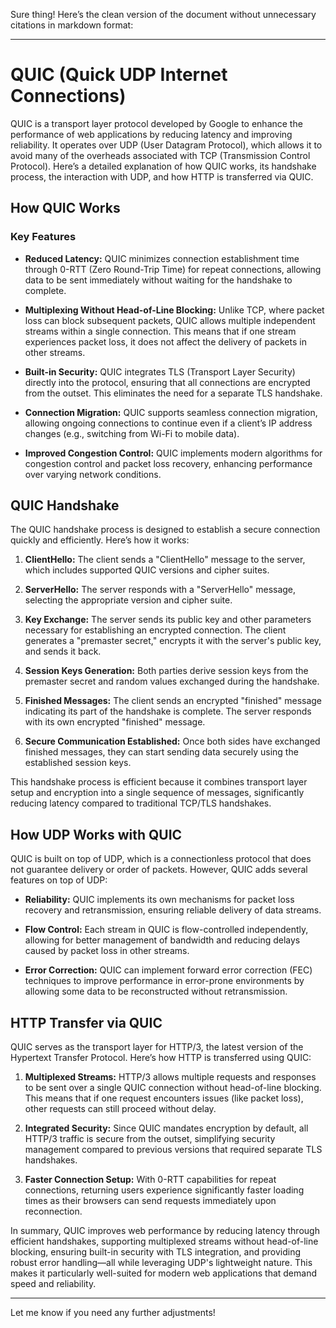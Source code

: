 Sure thing! Here’s the clean version of the document without unnecessary citations in markdown format:

---

# QUIC (Quick UDP Internet Connections)

QUIC is a transport layer protocol developed by Google to enhance the performance of web applications by reducing latency and improving reliability. It operates over UDP (User Datagram Protocol), which allows it to avoid many of the overheads associated with TCP (Transmission Control Protocol). Here’s a detailed explanation of how QUIC works, its handshake process, the interaction with UDP, and how HTTP is transferred via QUIC.

## How QUIC Works

### Key Features
- **Reduced Latency:** QUIC minimizes connection establishment time through 0-RTT (Zero Round-Trip Time) for repeat connections, allowing data to be sent immediately without waiting for the handshake to complete.
  
- **Multiplexing Without Head-of-Line Blocking:** Unlike TCP, where packet loss can block subsequent packets, QUIC allows multiple independent streams within a single connection. This means that if one stream experiences packet loss, it does not affect the delivery of packets in other streams.

- **Built-in Security:** QUIC integrates TLS (Transport Layer Security) directly into the protocol, ensuring that all connections are encrypted from the outset. This eliminates the need for a separate TLS handshake.

- **Connection Migration:** QUIC supports seamless connection migration, allowing ongoing connections to continue even if a client’s IP address changes (e.g., switching from Wi-Fi to mobile data).

- **Improved Congestion Control:** QUIC implements modern algorithms for congestion control and packet loss recovery, enhancing performance over varying network conditions.

## QUIC Handshake

The QUIC handshake process is designed to establish a secure connection quickly and efficiently. Here’s how it works:

1. **ClientHello:** The client sends a "ClientHello" message to the server, which includes supported QUIC versions and cipher suites.

2. **ServerHello:** The server responds with a "ServerHello" message, selecting the appropriate version and cipher suite.

3. **Key Exchange:** The server sends its public key and other parameters necessary for establishing an encrypted connection. The client generates a "premaster secret," encrypts it with the server's public key, and sends it back.

4. **Session Keys Generation:** Both parties derive session keys from the premaster secret and random values exchanged during the handshake.

5. **Finished Messages:** The client sends an encrypted "finished" message indicating its part of the handshake is complete. The server responds with its own encrypted "finished" message.

6. **Secure Communication Established:** Once both sides have exchanged finished messages, they can start sending data securely using the established session keys.

This handshake process is efficient because it combines transport layer setup and encryption into a single sequence of messages, significantly reducing latency compared to traditional TCP/TLS handshakes.

## How UDP Works with QUIC

QUIC is built on top of UDP, which is a connectionless protocol that does not guarantee delivery or order of packets. However, QUIC adds several features on top of UDP:

- **Reliability:** QUIC implements its own mechanisms for packet loss recovery and retransmission, ensuring reliable delivery of data streams.
  
- **Flow Control:** Each stream in QUIC is flow-controlled independently, allowing for better management of bandwidth and reducing delays caused by packet loss in other streams.

- **Error Correction:** QUIC can implement forward error correction (FEC) techniques to improve performance in error-prone environments by allowing some data to be reconstructed without retransmission.

## HTTP Transfer via QUIC

QUIC serves as the transport layer for HTTP/3, the latest version of the Hypertext Transfer Protocol. Here’s how HTTP is transferred using QUIC:

1. **Multiplexed Streams:** HTTP/3 allows multiple requests and responses to be sent over a single QUIC connection without head-of-line blocking. This means that if one request encounters issues (like packet loss), other requests can still proceed without delay.

2. **Integrated Security:** Since QUIC mandates encryption by default, all HTTP/3 traffic is secure from the outset, simplifying security management compared to previous versions that required separate TLS handshakes.

3. **Faster Connection Setup:** With 0-RTT capabilities for repeat connections, returning users experience significantly faster loading times as their browsers can send requests immediately upon reconnection.

In summary, QUIC improves web performance by reducing latency through efficient handshakes, supporting multiplexed streams without head-of-line blocking, ensuring built-in security with TLS integration, and providing robust error handling—all while leveraging UDP's lightweight nature. This makes it particularly well-suited for modern web applications that demand speed and reliability.

---

Let me know if you need any further adjustments!
